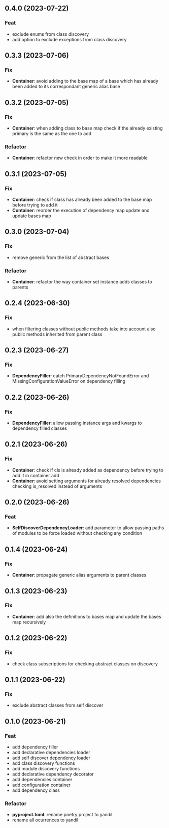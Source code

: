 ## 0.4.0 (2023-07-22)

### Feat

- exclude enums from class discovery
- add option to exclude exceptions from class discovery

## 0.3.3 (2023-07-06)

### Fix

- **Container**: avoid adding to the base map of a base which has already been added to its correspondant generic alias base

## 0.3.2 (2023-07-05)

### Fix

- **Container**: when adding class to base map check if the already existing primary is the same as the one to add

### Refactor

- **Container**: refactor new check in order to make it more readable

## 0.3.1 (2023-07-05)

### Fix

- **Container**: check if class has already been added to the base map before trying to add it
- **Container**: reorder the execution of dependency map update and update bases map

## 0.3.0 (2023-07-04)

### Fix

- remove generic from the list of abstract bases

### Refactor

- **Container**: refactor the way container set instance adds classes to parents

## 0.2.4 (2023-06-30)

### Fix

- when filtering classes without public methods take into account also public methods inherited from parent class

## 0.2.3 (2023-06-27)

### Fix

- **DependencyFiller**: catch PrimaryDependencyNotFoundError and MissingConfigurationValueError on dependency filling

## 0.2.2 (2023-06-26)

### Fix

- **DependencyFiller**: allow passing instance args and kwargs to dependency filled classes

## 0.2.1 (2023-06-26)

### Fix

- **Container**: check if cls is already added as dependency before trying to add it in container add
- **Container**: avoid setting arguments for already resolved dependencies checking is_resolved instead of arguments

## 0.2.0 (2023-06-26)

### Feat

- **SelfDiscoverDependencyLoader**: add parameter to allow passing paths of modules to be force loaded without checking any condition

## 0.1.4 (2023-06-24)

### Fix

- **Container**: propagate generic alias arguments to parent classes

## 0.1.3 (2023-06-23)

### Fix

- **Container**: add also the definitions to bases map and update the bases map recursively

## 0.1.2 (2023-06-22)

### Fix

- check class subscriptions for checking abstract classes on discovery

## 0.1.1 (2023-06-22)

### Fix

- exclude abstract classes from self discover

## 0.1.0 (2023-06-21)

### Feat

- add dependency filler
- add declarative dependencies loader
- add self discover dependency loader
- add class discovery functions
- add module discovery functions
- add declarative dependency decorator
- add dependencies container
- add configuration container
- add dependency class

### Refactor

- **pyproject.toml**: rename poetry project to yandil
- rename all ocurrences to yandil
